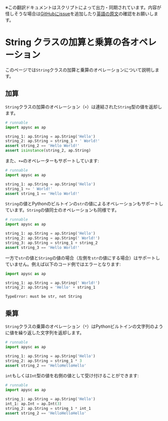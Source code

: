 <span class="inconspicuous-txt">※この翻訳ドキュメントはスクリプトによって出力・同期されています。内容が怪しそうな場合は<a href="https://github.com/simon-ritchie/apysc/issues" target="_blank">GitHubにissue</a>を追加したり[英語の原文](https://simon-ritchie.github.io/apysc/en/string_addition_and_multiplication.html)の確認をお願いします。</span>

# String クラスの加算と乗算の各オペレーション

このページでは`String`クラスの加算と乗算のオペレーションについて説明します。

## 加算

`String`クラスの加算のオペレーション（`+`）は連結された`String`型の値を返却します。

```py
# runnable
import apysc as ap

string_1: ap.String = ap.String('Hello')
string_2: ap.String = string_1 + ' World!'
assert string_2 == 'Hello World!'
assert isinstance(string_2, ap.String)
```

また、`+=`のオペレーターもサポートしています:

```py
# runnable
import apysc as ap

string_1: ap.String = ap.String('Hello')
string_1 += ' World!'
assert string_1 == 'Hello World!'
```

`String`の値とPythonのビルトインの`str`の値によるオペレーションもサポートしています。`String`の値同士のオペレーションも同様です。

```py
# runnable
import apysc as ap

string_1: ap.String = ap.String('Hello')
string_2: ap.String = ap.String(' World!')
string_3: ap.String = string_1 + string_2
assert string_3 == 'Hello World!'
```

一方で`str`の値と`String`の値の場合（左側を`str`の値にする場合）はサポートしていません。例えば以下のコード例ではエラーとなります:

```py
import apysc as ap

string_1: ap.String = ap.String(' World!')
string_2: ap.String = 'Hello' + string_1
```

```
TypeError: must be str, not String
```

## 乗算

`String`クラスの乗算のオペレーション（`*`）はPythonビルトインの文字列のように値を繰り返した文字列を返却します。

```py
# runnable
import apysc as ap

string_1: ap.String = ap.String('Hello')
string_2: ap.String = string_1 * 3
assert string_2 == 'HelloHelloHello'
```

`int`もしくは`Int`型の値を右側の値として受け付けることができます:

```py
# runnable
import apysc as ap

string_1: ap.String = ap.String('Hello')
int_1: ap.Int = ap.Int(3)
string_2: ap.String = string_1 * int_1
assert string_2 == 'HelloHelloHello'
```